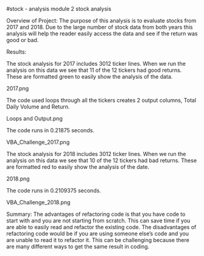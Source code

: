 #stock - analysis
module 2 stock analysis

Overview of Project: 
The purpose of this analysis is to evaluate stocks from 2017 and 2018. Due to the large number of stock data from both years this analysis will help the reader easily access the data and see if the return was good or bad. 


Results: 

The stock analysis for 2017 includes 3012 ticker lines. When we run the analysis on this data we see that 11 of the 12 tickers had good returns. These are formatted green to easily show the analysis of the data. 

2017.png

The code used loops through all the tickers creates 2 output columns, Total Daily Volume and Return. 

Loops and Output.png

The code runs in 0.21875 seconds. 

VBA_Challenge_2017.png

The stock analysis for 2018 includes 3012 ticker lines. When we run the analysis on this data we see that 10 of the 12 tickers had bad returns. These are formatted red to easily show the analysis of the date.

2018.png

The code runs in 0.2109375 seconds.

VBA_Challenge_2018.png


Summary: 
The advantages of refactoring code is that you have code to start with and you are not starting from scratch. This can save time if you are able to easily read and refactor the existing code. The disadvantages of refactoring code would be if you are using someone else’s code and you are unable to read it to refactor it. This can be challenging because there are many different ways to get the same result in coding. 



